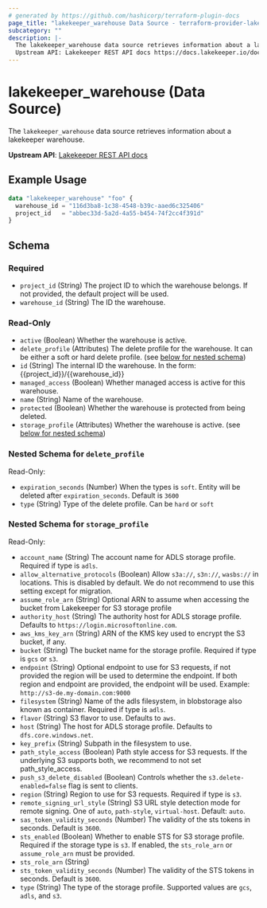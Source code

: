 ```yaml
---
# generated by https://github.com/hashicorp/terraform-plugin-docs
page_title: "lakekeeper_warehouse Data Source - terraform-provider-lakekeeper"
subcategory: ""
description: |-
  The lakekeeper_warehouse data source retrieves information about a lakekeeper warehouse.
  Upstream API: Lakekeeper REST API docs https://docs.lakekeeper.io/docs/nightly/api/management/#tag/warehouse/operation/get_warehouse
---
```


# lakekeeper_warehouse (Data Source)

The `lakekeeper_warehouse` data source retrieves information about a lakekeeper warehouse.

**Upstream API**: [Lakekeeper REST API docs](https://docs.lakekeeper.io/docs/nightly/api/management/#tag/warehouse/operation/get_warehouse)

## Example Usage

```terraform
data "lakekeeper_warehouse" "foo" {
  warehouse_id = "116d3ba8-1c38-4548-b39c-aaed6c325406"
  project_id   = "abbec33d-5a2d-4a55-b454-74f2cc4f391d"
}
```

<!-- schema generated by tfplugindocs -->
## Schema

### Required

- `project_id` (String) The project ID to which the warehouse belongs. If not provided, the default project will be used.
- `warehouse_id` (String) The ID the warehouse.

### Read-Only

- `active` (Boolean) Whether the warehouse is active.
- `delete_profile` (Attributes) The delete profile for the warehouse. It can be either a soft or hard delete profile. (see [below for nested schema](#nestedatt--delete_profile))
- `id` (String) The internal ID the warehouse. In the form: {{project_id}}/{{warehouse_id}}
- `managed_access` (Boolean) Whether managed access is active for this warehouse.
- `name` (String) Name of the warehouse.
- `protected` (Boolean) Whether the warehouse is protected from being deleted.
- `storage_profile` (Attributes) Whether the warehouse is active. (see [below for nested schema](#nestedatt--storage_profile))

<a id="nestedatt--delete_profile"></a>
### Nested Schema for `delete_profile`

Read-Only:

- `expiration_seconds` (Number) When the types is `soft`. Entity will be deleted after `expiration_seconds`. Default is `3600`
- `type` (String) Type of the delete profile. Can be `hard` or `soft`


<a id="nestedatt--storage_profile"></a>
### Nested Schema for `storage_profile`

Read-Only:

- `account_name` (String) The account name for ADLS storage profile. Required if type is `adls`.
- `allow_alternative_protocols` (Boolean) Allow `s3a://`, `s3n://`, `wasbs://` in locations. This is disabled by default. We do not recommend to use this setting except for migration.
- `assume_role_arn` (String) Optional ARN to assume when accessing the bucket from Lakekeeper for S3 storage profile
- `authority_host` (String) The authority host for ADLS storage profile. Defaults to `https://login.microsoftonline.com`.
- `aws_kms_key_arn` (String) ARN of the KMS key used to encrypt the S3 bucket, if any.
- `bucket` (String) The bucket name for the storage profile. Required if type is `gcs` or `s3`.
- `endpoint` (String) Optional endpoint to use for S3 requests, if not provided the region will be used to determine the endpoint. If both region and endpoint are provided, the endpoint will be used. Example: `http://s3-de.my-domain.com:9000`
- `filesystem` (String) Name of the adls filesystem, in blobstorage also known as container. Required if type is `adls`.
- `flavor` (String) S3 flavor to use. Defaults to `aws`.
- `host` (String) The host for ADLS storage profile. Defaults to `dfs.core.windows.net`.
- `key_prefix` (String) Subpath in the filesystem to use.
- `path_style_access` (Boolean) Path style access for S3 requests. If the underlying S3 supports both, we recommend to not set path_style_access.
- `push_s3_delete_disabled` (Boolean) Controls whether the `s3.delete-enabled=false` flag is sent to clients.
- `region` (String) Region to use for S3 requests. Required if type is `s3`.
- `remote_signing_url_style` (String) S3 URL style detection mode for remote signing. One of `auto`, `path-style`, `virtual-host`. Default: `auto`.
- `sas_token_validity_seconds` (Number) The validity of the sts tokens in seconds. Default is `3600`.
- `sts_enabled` (Boolean) Whether to enable STS for S3 storage profile. Required if the storage type is `s3`. If enabled, the `sts_role_arn` or `assume_role_arn` must be provided.
- `sts_role_arn` (String)
- `sts_token_validity_seconds` (Number) The validity of the STS tokens in seconds. Default is `3600`.
- `type` (String) The type of the storage profile. Supported values are `gcs`, `adls`, and `s3`.
